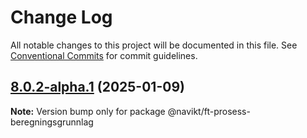 # Change Log

All notable changes to this project will be documented in this file.
See [Conventional Commits](https://conventionalcommits.org) for commit guidelines.

## [8.0.2-alpha.1](https://github.com/navikt/ft-frontend-saksbehandling/compare/@navikt/ft-prosess-beregningsgrunnlag@8.0.2-alpha.0...@navikt/ft-prosess-beregningsgrunnlag@8.0.2-alpha.1) (2025-01-09)

**Note:** Version bump only for package @navikt/ft-prosess-beregningsgrunnlag
